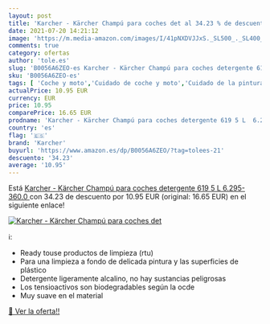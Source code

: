```yaml
---
layout: post
title: 'Karcher - Kärcher Champú para coches det al 34.23 % de descuento'
date: 2021-07-20 14:21:12
image: 'https://m.media-amazon.com/images/I/41pNXDVJJxS._SL500_._SL400_.jpg'
comments: true
category: ofertas
author: 'tole.es'
slug: 'B0056A6ZEO-es Karcher - Kärcher Champú para coches detergente 619 5 L...'
sku: 'B0056A6ZEO-es'
tags: [ 'Coche y moto','Cuidado de coche y moto','Cuidado de la pintura del coche','Jabones líquidos para coche','champú','detergente','karcher', ]
actualPrice: 10.95 EUR
currency: EUR
price: 10.95
comparePrice: 16.65 EUR
prodname: 'Karcher - Kärcher Champú para coches detergente 619 5 L  6.295-360.0 '
country: 'es'
flag: '🇪🇸'
brand: 'Karcher'
buyurl: 'https://www.amazon.es/dp/B0056A6ZEO/?tag=tolees-21'
descuento: '34.23'
average: '10.95'
---
```


Está [Karcher - Kärcher Champú para coches detergente 619 5 L  6.295-360.0 ](https://www.amazon.es/dp/B0056A6ZEO/?tag=tolees-21) con 34.23 de descuento por 10.95 EUR (original: 16.65 EUR) en el siguiente enlace!

[![Karcher - Kärcher Champú para coches det](https://m.media-amazon.com/images/I/41pNXDVJJxS._SL500_._SL400_.jpg)](https://www.amazon.es/dp/B0056A6ZEO/?tag=tolees-21)

ℹ️:

- Ready touse productos de limpieza (rtu)
- Para una limpieza a fondo de delicada pintura y las superficies de plástico
- Detergente ligeramente alcalino, no hay sustancias peligrosas
- Los tensioactivos son biodegradables según la ocde
- Muy suave en el material

[🛒 Ver la oferta!!](https://www.amazon.es/dp/B0056A6ZEO/?tag=tolees-21)
